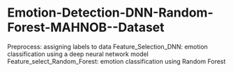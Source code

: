 # Emotion-Detection-DNN-Random-Forest-MAHNOB--Dataset
Preprocess: assigning labels to data 
Feature_Selection_DNN: emotion classification using a deep neural network model
Feature_select_Random_Forest: emotion classification using Random Forest
